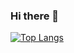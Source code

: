 ### Hi there 👋

<!--
**markjt031/markjt031** is a ✨ _special_ ✨ repository because its `README.md` (this file) appears on your GitHub profile.

Here are some ideas to get you started:

- 🔭 I’m currently working on ...
- 🌱 I’m currently learning ...
- 👯 I’m looking to collaborate on ...
- 🤔 I’m looking for help with ...
- 💬 Ask me about ...
- 📫 How to reach me: ...
- 😄 Pronouns: ...
- ⚡ Fun fact: ...
-->
[![Top Langs](https://github-readme-stats-rouge-omega-35.vercel.app/api/top-langs/?username=markjt031&langs_count=6)](https://github.com/anuraghazra/github-readme-stats)
